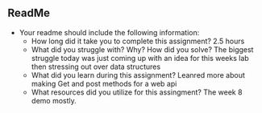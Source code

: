 
## ReadMe
- Your readme should include the following information:
	- How long did it take you to complete this assignment?
	2.5 hours 
	- What did you struggle with? Why? How did you solve?
	The biggest struggle today was just coming up with an idea for this weeks lab then stressing out
	over data structures
	- What did you learn during this assignment?
	Leanred more about making Get and post methods for a web api
    - What resources did you utilize for this assingment?
	The week 8 demo mostly.


